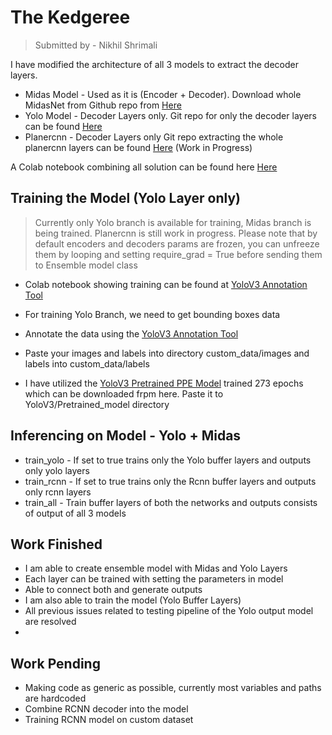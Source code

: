 
# The Kedgeree

> Submitted by - Nikhil Shrimali


I have modified the architecture of all 3 models to extract the decoder layers.

- Midas Model - Used as it is (Encoder + Decoder). Download whole MidasNet from Github repo from <a href = 'https://github.com/intel-isl/MiDaS'> Here</a>
- Yolo Model - Decoder Layers only. Git repo for only the decoder layers can be found <a href = 'https://github.com/nikshrimali/YoloV3'> Here</a>
- Planercnn - Decoder Layers only Git repo extracting the whole planercnn layers can be found <a href = 'https://github.com/NVlabs/planercnn'> Here</a> (Work in Progress)

A Colab notebook combining all solution can be found here <a href = 'https://colab.research.google.com/drive/16DHBysV3VH2yxVVkfPYAnovkX0hFKgDO?usp=sharing'> Here</a>


## Training the Model (Yolo Layer only)

> Currently only Yolo branch is available for training, Midas branch is being trained. Planercnn is still work in progress.
> Please note that by default encoders and decoders params are frozen, you can unfreeze them by looping and setting require_grad = True before sending them to Ensemble model class

- Colab notebook showing training can be found at <a href = 'https://github.com/miki998/YoloV3_Annotation_Tool'>YoloV3 Annotation Tool</a>
  
- For training Yolo Branch, we need to get bounding boxes data
- Annotate the data using the  <a href = 'https://github.com/miki998/YoloV3_Annotation_Tool'>YoloV3 Annotation Tool</a>
- Paste your images and labels into directory custom_data/images and labels into custom_data/labels

- I have utilized the <a href = 'https://drive.google.com/file/d/1wyjIOERwuAatnaXkNWVH59ojf_-7M7D8/view?usp=sharing'>YoloV3 Pretrained PPE Model</a> trained 273 epochs which can be downloaded frpm here. Paste it to YoloV3/Pretrained_model directory

## Inferencing on Model - Yolo + Midas

 
  - train_yolo - If set to true trains only the Yolo buffer layers and outputs only yolo layers
  - train_rcnn - If set to true trains only the Rcnn buffer layers and outputs only rcnn layers
  - train_all - Train buffer layers of both the networks and outputs consists of output of all 3 models


## Work Finished

- I am able to create ensemble model with Midas and Yolo Layers
- Each layer can be trained with setting the parameters in model
- Able to connect both and generate outputs
- I am also able to train the model (Yolo Buffer Layers)
- All previous issues related to testing pipeline of the Yolo output model are resolved
- 

## Work Pending

- Making code as generic as possible, currently most variables and paths are hardcoded
- Combine RCNN decoder into the model
- Training RCNN model on custom dataset
